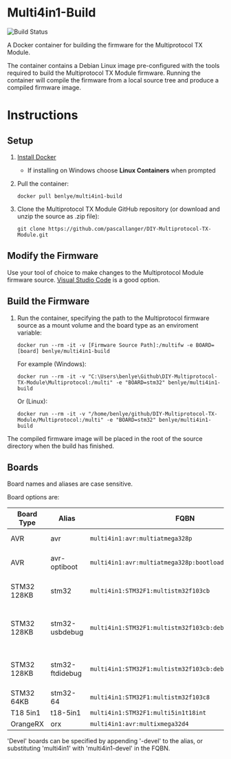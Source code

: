 # Multi4in1-Build
![Build Status](https://github.com/benlye/Multi4in1-Build/actions/workflows/main.yml/badge.svg?branch=master)

A Docker container for building the firmware for the Multiprotocol TX Module.

The container contains a Debian Linux image pre-configured with the tools required to build the Multiprotocol TX Module firmware.  Running the container will compile the firmware from a local source tree and produce a compiled firmware image.

# Instructions
## Setup
1. [Install Docker](https://docs.docker.com/install/)
   * If installing on Windows choose **Linux Containers** when prompted

1. Pull the container:

   `docker pull benlye/multi4in1-build`

1. Clone the Multiprotocol TX Module GitHub repository (or download and unzip the source as .zip file):

   `git clone https://github.com/pascallanger/DIY-Multiprotocol-TX-Module.git`

## Modify the Firmware
Use your tool of choice to make changes to the Multiprotocol Module firmware source.  [Visual Studio Code](https://code.visualstudio.com/download) is a good option.

## Build the Firmware
1. Run the container, specifying the path to the Multiprotocol firmware source as a mount volume and the board type as an enviroment variable:

   `docker run --rm -it -v [Firmware Source Path]:/multifw -e BOARD=[board] benlye/multi4in1-build`
   
   For example (Windows):
   
   `docker run --rm -it -v "C:\Users\benlye\Github\DIY-Multiprotocol-TX-Module\Multiprotocol:/multi" -e "BOARD=stm32" benlye/multi4in1-build`
   
   Or (Linux):
   
   `docker run --rm -it -v "/home/benlye/github/DIY-Multiprotocol-TX-Module/Multiprotocol:/multi" -e "BOARD=stm32" benlye/multi4in1-build`

The compiled firmware image will be placed in the root of the source directory when the build has finished.  

## Boards
Board names and aliases are case sensitive.

Board options are:

| Board Type | Alias | FQBN | Equivalent IDE Option |
| --- | --- | --- | --- |
| AVR | avr | `multi4in1:avr:multiatmega328p` | Bootloader => None |
| AVR | avr-optiboot | `multi4in1:avr:multiatmega328p:bootloader=optiboot` | Bootloader => Optiboot |
| STM32 128KB | stm32 | `multi4in1:STM32F1:multistm32f103cb` | Debug Option => None |
| STM32 128KB | stm32-usbdebug | `multi4in1:STM32F1:multistm32f103cb:debug_option=native` | Debug Option => Native USB Debugging |
| STM32 128KB | stm32-ftdidebug | `multi4in1:STM32F1:multistm32f103cb:debug_option=ftdi` | Debug Option => FTDI Debugging |
| STM32 64KB | stm32-64 | `multi4in1:STM32F1:multistm32f103c8` | |
| T18 5in1 | t18-5in1 | `multi4in1:STM32F1:multi5in1t18int` | |
| OrangeRX | orx | `multi4in1:avr:multixmega32d4` | |

'Devel' boards can be specified by appending '-devel' to the alias, or substituting 'multi4in1' with 'multi4in1-devel' in the FQBN.
